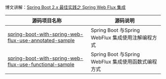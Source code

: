 
博文讲解：[Spring Boot 2.x 最佳实践之 Spring Web Flux 集成](https://xingyun.blog.csdn.net/article/details/115437952)

| 源码项目名称| 源码说明|
|--|--|
[spring-boot-with-spring-web-flux-use-annotated-sample](https://github.com/geekxingyun/spring-boot-best-practices-sample/tree/master/spring-boot-with-spring-web-flux-sample/spring-boot-with-spring-web-flux-use-annotated-sample)| Spring Boot 与Spring WebFlux 集成使用注解编程方式|
[spring-boot-with-spring-web-flux-use-functional-sample](https://github.com/geekxingyun/spring-boot-best-practices-sample/tree/master/spring-boot-with-spring-web-flux-sample/spring-boot-with-spring-web-flux-use-functional-sample)| Spring Boot 与Spring WebFlux 集成使用函数式编程方式|
